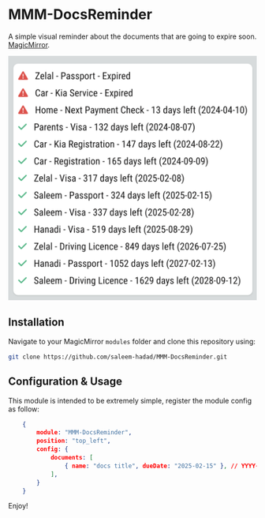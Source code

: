 # MMM-DocsReminder
A simple visual reminder about the documents that are going to expire soon. [MagicMirror](https://magicmirror.builders/).

![Screenshot](https://github.com/saleem-hadad/MMM-DocsReminder/blob/main/example.png "Screenshot")

## Installation

Navigate to your MagicMirror `modules` folder and clone this repository using:

```bash
git clone https://github.com/saleem-hadad/MMM-DocsReminder.git
```

## Configuration & Usage
This module is intended to be extremely simple, register the module config as follow:

```json
    {
        module: "MMM-DocsReminder",
        position: "top_left",
        config: {
            documents: [
                { name: "docs title", dueDate: "2025-02-15" }, // YYYY-MM-DD
            ],
        }
    }
```

Enjoy!